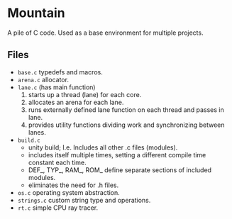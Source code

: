 # Mountain

A pile of C code. Used as a base environment for multiple projects.

## Files

- `base.c` typedefs and macros.
- `arena.c` allocator.
- `lane.c` (has main function)
  1.  starts up a thread (lane) for each core.
  2.  allocates an arena for each lane.
  3.  runs externally defined lane function on each thread and passes in lane.
  4.  provides utility functions dividing work and synchronizing between lanes.
- `build.c`
  - unity build; I.e. Includes all other .c files (modules).
  - includes itself multiple times, setting a different compile time constant each time.
  - DEF\_, TYP\_, RAM\_, ROM\_ define separate sections of included modules.
  - eliminates the need for .h files.
- `os.c` operating system abstraction.
- `strings.c` custom string type and operations.
- `rt.c` simple CPU ray tracer.
